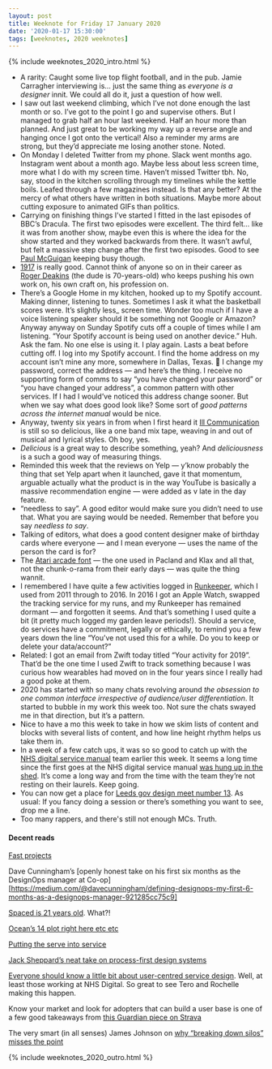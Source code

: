 ```yaml
---
layout: post
title: Weeknote for Friday 17 January 2020
date: '2020-01-17 15:30:00'
tags: [weeknotes, 2020 weeknotes]
---
```

{% include weeknotes_2020_intro.html %}

* A rarity: Caught some live top flight football, and in the pub. Jamie Carragher interviewing is… just the same thing as _everyone is a designer_ innit. We could all do it, just a question of how well.
* I saw out last weekend climbing, which I’ve not done enough the last month or so. I’ve got to the point I go and supervise others. But I managed to grab half an hour last weekend. Half an hour more than planned. And just great to be working my way up a reverse angle and hanging once I got onto the vertical! Also a reminder my arms are strong, but they’d appreciate me losing another stone. Noted.
* On Monday I deleted Twitter from my phone. Slack went months ago. Instagram went about a month ago. Maybe less about less screen time, more what I do with my screen time. Haven’t missed Twitter tbh. No, say, stood in the kitchen scrolling through my timelines while the kettle boils. Leafed through a few magazines instead. Is that any better? At the mercy of what others have written in both situations. Maybe more about cutting exposure to animated GIFs than politics.
* Carrying on finishing things I’ve started I fitted in the last episodes of BBC’s Dracula. The first two episodes were excellent. The third felt… like it was from another show, maybe even this is where the idea for the show started and they worked backwards from there. It wasn’t awful, but felt a massive step change after the first two episodes. Good to see [Paul McGuigan](https://www.imdb.com/name/nm0006476/) keeping busy though.
* [1917](https://www.imdb.com/title/tt8579674/?ref_=nv_sr_srsg_0) is really good. Cannot think of anyone so on in their career as [Roger Deakins](https://en.wikipedia.org/wiki/Roger_Deakins) (the dude is 70-years-old) who keeps pushing his own work on, his own craft on, his profession on. 
* There’s a Google Home in my kitchen, hooked up to my Spotify account. Making dinner, listening to tunes. Sometimes I ask it what the basketball scores were. It’s slightly less_ screen time. Wonder too much if I have a voice listening speaker should it be something not Google or Amazon? Anyway anyway on Sunday Spotify cuts off a couple of times while I am listening. “Your Spotify account is being used on another device.” Huh. Ask the fam. No one else is using it. I play again. Lasts a beat before cutting off. I log into my Spotify account. I find the home address on my account isn’t mine any more, somewhere in Dallas, Texas. 🤔 I change my password, correct the address — and here’s the thing. I receive no supporting form of comms to say “you have changed your password” or “you have changed your address”, a common pattern with other services. If I had I would’ve noticed this address change sooner. But when we say what does good look like? Some sort of _good patterns across the internet manual_ would be nice.
* Anyway, twenty six years in from when I first heard it [Ill Communication](https://en.wikipedia.org/wiki/Ill_Communication) is still so so delicious, like a one band mix tape, weaving in and out of musical and lyrical styles. Oh boy, yes.
* _Delicious_ is a great way to describe something, yeah? And _deliciousness_ is a such a good way of measuring things.
* Reminded this week that the reviews on Yelp — y’know probably the thing that set Yelp apart when it launched, gave it that momentum, arguable actually what the product is in the way YouTube is basically a massive recommendation engine — were added as v late in the day feature.
* “needless to say”. A good editor would make sure you didn’t need to use that. What you are saying would be needed. Remember that before you say _needless to say_.
* Talking of editors, what does a good content designer make of birthday cards where everyone — and I mean everyone — uses the name of the person the card is for?
* The [Atari arcade font](https://fontstruct.com/fontstructions/show/868156/atari_games_arcade) — the one used in Pacland and Klax and all that, not the chunk-o-rama from their early days — was quite the thing wannit.
* I remembered I have quite a few activities logged in [Runkeeper](https://runkeeper.com/), which I used from 2011 through to 2016. In 2016 I got an Apple Watch, swapped the tracking service for my runs, and my Runkeeper has remained dormant — and forgotten it seems. And that’s something I used quite a bit (it pretty much logged my garden leave periods!). Should a service, do services have a commitment, legally or ethically, to remind you a few years down the line “You’ve not used this for a while. Do you to keep or delete your data/account?”
* Related: I got an email from Zwift today titled “Your activity for 2019”. That’d be the one time I used Zwift to track something because I was curious how wearables had moved on in the four years since I really had a good poke at them.
* 2020 has started with so many chats revolving around _the obsession to one common interface irrespective of audience/user differentiation_. It started to bubble in my work this week too. Not sure the chats swayed me in that direction, but it’s a pattern.
* Nice to have a mo this week to take in how we skim lists of content and blocks with several lists of content, and how line height rhythm helps us take them in.
* In a week of a few catch ups, it was so so good to catch up with the [NHS digital service manual](https://beta.nhs.uk/service-manual/) team earlier this week. It seems a long time since the first goes at the NHS digital service manual [was hung up in the shed](https://www.ermlikeyeah.com/shed-patterns-workshop/). It’s come a long way and from the time with the team they’re not resting on their laurels. Keep going.
* You can now get a place for [Leeds gov design meet number 13](https://www.eventbrite.co.uk/e/leeds-gov-design-meet-13-tickets-90315567293). As usual: If you fancy doing a session or there’s something you want to see, drop me a line.
* Too many rappers, and there's still not enough MCs. Truth.

#### Decent reads

[Fast projects](https://patrickcollison.com/fast)

Dave Cunningham’s [openly honest take on his first six months as the DesignOps manager at Co-op][https://medium.com/@davecunningham/defining-designops-my-first-6-months-as-a-designops-manager-921285cc75c9]

[Spaced is 21 years old](https://www.theguardian.com/tv-and-radio/2020/jan/11/the-stars-of-spaced-reunited-21st-anniversary-simon-pegg-jessica-hynes-edgar-wright-nick-frost). What?!

[Ocean’s 14 plot right here etc etc](https://www.bloomberg.com/news/features/2020-01-14/how-nissan-s-carlos-ghosn-was-smuggled-out-of-japan)

[Putting the serve into service](https://www.theguardian.com/food/2020/jan/15/restaurant-waiters-front-of-house-service-britain-respect)

[Jack Sheppard’s neat take on process-first design systems](https://medium.com/mytake/process-first-design-systems-bdaeb10825f4)

[Everyone should know a little bit about user-centred service design](https://medium.com/@teropsv/everyone-should-know-a-little-bit-about-user-centred-service-design-9f35673b9c92). Well, at least those working at NHS Digital. So great to see Tero and Rochelle making this happen.

Know your market and look for adopters that can build a user base is one of a few good takeaways from [this Guardian piece on Strava](https://www.theguardian.com/news/2020/jan/14/kudos-leaderboards-qoms-how-fitness-app-strava-became-a-religion)

The very smart (in all senses) James Johnson on [why “breaking down silos” misses the point](https://services.blog.gov.uk/2020/01/16/dont-break-your-silos-down-master-them/)

{% include weeknotes_2020_outro.html %}
